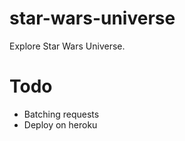 # star-wars-universe

Explore Star Wars Universe.

# Todo

-   Batching requests
-   Deploy on heroku
